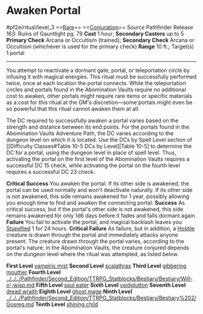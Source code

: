 # Awaken Portal
#pf2e/ritual/level_3
==[Rare](../../../rules/traits/rare.md)== ==[Conjuration](../../../rules/traits/conjuration.md)==
*Source* Pathfinder Release 163: Ruins of Gauntlight pg. 79
**Cast** 1 hour; **Secondary Casters** up to 5
**Primary Check** Arcana or Occultism (trained); **Secondary Check** Arcana or Occultism (whichever is used for the primary check)
**Range** 10 ft.; Target(s) 1 portal

---
You attempt to reactivate a dormant gate, portal, or teleportation circle by infusing it with magical energies. This ritual must be successfully performed twice, once at each location the portal connects. While the teleportation circles and portals found in the Abomination Vaults require no additional cost to awaken, other portals might require rare items or specific materials as a cost for this ritual at the GM's discretion—some portals might even be so powerful that this ritual cannot awaken them at all.

The DC required to successfully awaken a portal varies based on the strength and distance between its end points. For the portals found in the Abomination Vaults Adventure Path, the DC varies according to the dungeon level on which it is located. Use the DCs by Spell Level section of [[Difficulty Classes#Table 10-5 DCs by Level]|Table 10-5] to determine the DC for a portal, using the dungeon level in place of spell level. Thus, activating the portal on the first level of the Abomination Vaults requires a successful DC 15 check, while activating the portal on the fourth level requires a successful DC 23 check.

**Critical Success** You awaken the portal. If its other side is awakened, the portal can be used normally and won't deactivate naturally. If its other side is not awakened, this side remains awakened for 1 year, possibly allowing you enough time to find and awaken the connecting portal.
**Success** As critical success, but if the portal's other side is not awakened, this side remains awakened for only 1d6 days before it fades and falls dormant again.
**Failure** You fail to activate the portal, and magical backlash leaves you [Stupefied](../../../Conditions/Stupefied.md) 1 for 24 hours.
**Critical Failure** As failure, but in addition, a [Hostile](../../../Conditions/Hostile.md) creature is drawn through the portal and immediately attacks anyone present. The creature drawn through the portal varies, according to the portal's nature; in the Abomination Vaults, the creature conjured depends on the dungeon level where the ritual was attempted, as listed below.

**First Level** [vampiric mist](vampiric%20mist)
**Second Level** [scalathrax](scalathrax)
**Third Level** [gibbering mouther](gibbering%20mouther)
**Fourth Level** [../../../Pathfinder/Second_Edition/TTRPG_Statblocks/Bestiary/Bestiary/Will-o'-wisp.md](../../../fantasy-statblocks/bestiary/bestiary-1/Will-o'-wisp.md)
**Fifth Level** [soul eater](soul%20eater)
**Sixth Level** [voidglutton](voidglutton)
**Seventh Level** [dread wraith](dread%20wraith)
**Eighth Level** [ghost mage](ghost%20mage)
**Ninth Level** [../../../Pathfinder/Second_Edition/TTRPG_Statblocks/Bestiary/Bestiary%202/Gosreg.md](../../../fantasy-statblocks/bestiary/bestiary-2/Gosreg.md)
**Tenth Level** [shining child](shining%20child)